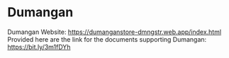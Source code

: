 # Dumangan
Dumangan Website: https://dumanganstore-dmngstr.web.app/index.html
Provided here are the link for the documents supporting Dumangan: https://bit.ly/3m1fDYh
